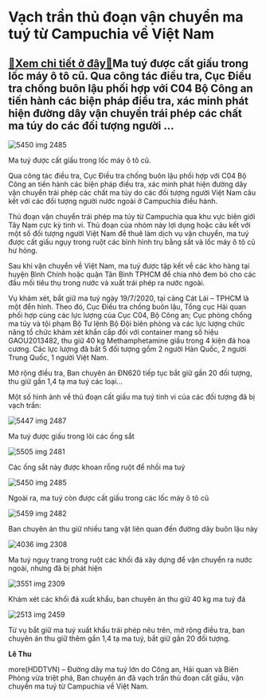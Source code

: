 Vạch trần thủ đoạn vận chuyển ma tuý từ Campuchia về Việt Nam
=============================================================

[:gift:Xem chi tiết ở đây:gift:](https://hddtvn.com/vach-tran-thu-doan-van-chuyen-ma-tuy-tu-campuchia-ve-viet-nam/)Ma tuý được cất giấu trong lốc máy ô tô cũ. Qua công tác điều tra, Cục Điều tra chống buôn lậu phối hợp với C04 Bộ Công an tiến hành các biện pháp điều tra, xác minh phát hiện đường dây vận chuyển trái phép các chất ma túy do các đối tượng người …
-------------------------------------------------------------------------------------------------------------------------------------------------------------------------------------------------------------------------------------------------------





![5450 img 2485](https://haiquanonline.com.vn/stores/news_dataimages/hoalt/082020/03/10/in_article/5450_IMG-2485.jpg?rt=20200803114606 "undefined")


Ma tuý được cất giấu trong lốc máy ô tô cũ.



Qua công tác điều tra, Cục Điều tra chống buôn lậu phối hợp với C04 Bộ Công an tiến hành các biện pháp điều tra, xác minh phát hiện đường dây vận chuyển trái phép các chất ma túy do các đối tượng người Việt Nam câu kết với các đối tượng người nước ngoài ở Campuchia điều hành.


Thủ đoạn vận chuyển trái phép ma túy từ Campuchia qua khu vực biên giới Tây Nam cực kỳ tinh vi. Thủ đoạn của nhóm này lợi dụng hoặc câu kết với một số đối tượng người Việt Nam để thuê làm dịch vụ vận chuyển, ma tuý được cất giấu ngụy trong ruột các bình hình trụ bằng sắt và lốc máy ô tô cũ hư hỏng.


Sau khi vận chuyển về Việt Nam, ma tuý được tập kết về các kho hàng tại huyện Bình Chính hoặc quận Tân Bình TPHCM để chia nhỏ đem bỏ cho các đầu mối tiêu thụ trong nước và xuất trái phép ra nước ngoài.


Vụ khám xét, bắt giữ ma tuý ngày 19/7/2020, tại cảng Cát Lái – TPHCM là một đển hình. Theo đó, Cục Điều tra chống buôn lậu, Tổng cục Hải quan phối hợp cùng các lực lượng của Cục C04, Bộ Công an; Cục phòng chống ma túy và tội phạm Bộ Tư lệnh Bộ Đội biên phòng và các lực lượng chức năng tổ chức khám xét khẩn cấp đối với container mang số hiệu GAOU2013482, thu giữ 40 kg Methamphetamine giấu trong 4 kiện đá hoa cương. Các lực lượng đã bắt 5 đối tượng gồm 2 người Hàn Quốc, 2 người Trung Quốc, 1 người Việt Nam.


Mở rộng điều tra, Ban chuyên án ĐN620 tiếp tục bắt giữ gần 20 đối tượng, thu giữ gần 1,4 tạ ma tuý các loại…


Một số hình ảnh về thủ đoạn cất giấu ma tuý tinh vi của các đối tượng đã bị vạch trần:





![5447 img 2487](https://haiquanonline.com.vn/stores/news_dataimages/hoalt/082020/03/10/in_article/5447_IMG-2487.jpg?rt=20200803114606 "undefined")


Ma tuý được giấu trong lõi các ống sắt






![5505 img 2481](https://haiquanonline.com.vn/stores/news_dataimages/hoalt/082020/03/10/in_article/5505_IMG-2481.jpg?rt=20200803114606 "undefined")


Các ống sắt này được khoan rỗng ruột để nhồi ma tuý






![5450 img 2485](https://haiquanonline.com.vn/stores/news_dataimages/hoalt/082020/03/10/in_article/5450_IMG-2485.jpg?rt=20200803114606 "undefined")


Ngoài ra, ma tuý còn được cất giấu trong các lốc máy ô tô cũ






![5459 img 2482](https://haiquanonline.com.vn/stores/news_dataimages/hoalt/082020/03/10/in_article/5459_IMG-2482.jpg?rt=20200803114606 "undefined")


Ban chuyên án thu giữ nhiều tang vật liên quan đến đường dây buôn lậu này






![4036 img 2308](https://haiquanonline.com.vn/stores/news_dataimages/hoalt/072020/20/19/in_article/4036_IMG-2308.jpg?rt=20200803114606 "undefined")


Ma tuý nguỵ trang trong ruột các khối đá xây dựng để vận chuyển ra nước ngoài, nhưng đã bị phát hiện






![3551 img 2309](https://haiquanonline.com.vn/stores/news_dataimages/hoalt/072020/20/19/in_article/3551_IMG-2309.jpg?rt=20200803114606 "undefined")


Khám xét các khối đá xuất khẩu, ban chuyên án thu giữ 40 kg ma tuý đá






![2513 img 2459](https://haiquanonline.com.vn/stores/news_dataimages/hoalt/082020/01/11/in_article/2513_IMG-2459.jpg?rt=20200803114606 "undefined")


Từ vụ bắt giữ ma tuý xuất khẩu trái phép nêu trên, mở rộng điều tra, ban chuyên án thu giữ thêm gần 1,4 tạ ma tuý, bắt giữ gần 20 đối tượng.




**Lê Thu**



more(HDDTVN) – Đường dây ma tuý lớn do Công an, Hải quan và Biên Phòng vừa triệt phá, Ban chuyên án đã vạch trần thủ đoạn cất giấu, vận chuyển ma tuý từ Campuchia về Việt Nam.

